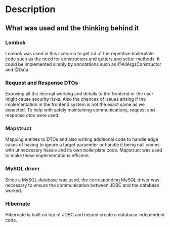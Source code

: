 # Description
## What was used and the thinking behind it
### Lombok
Lombok was used in this scenario to get rid of the repetitive boilerplate code such as the need for constructors and getters and setter methods. It could be implemented simply by annotations such as @AllArgsConstructor and @Data.

### Request and Response DTOs
Exposing all the internal working and details to the frontend or the user might cause security risks. Also the chances of issues arising if the implementation in the frontend system is not the exact same as we expected. To help with safely maintaining communications, request and response dtos were used.

### Mapstruct
Mapping entities to DTOs and also writing additional code to handle edge cases of having to ignore a target parameter or handle it being null comes with unnecessary hassle and its own boilerplate code. Mapstruct was used to make these implementations efficient.

### MySQL driver
Since a MySQL database was used, the corresponding MySQL driver was necessary to ensure the communication between JDBC and the database worked.

### Hibernate
Hibernate is built on top of JDBC and helped create a database independent code.
